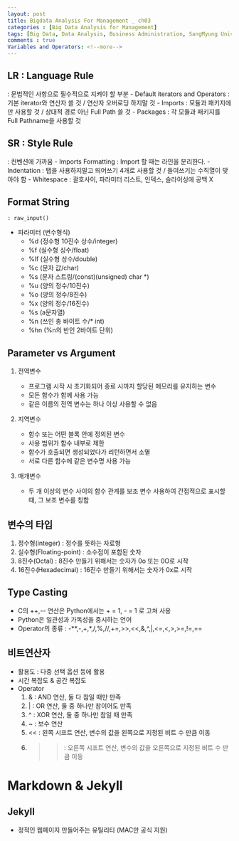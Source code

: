 ```yaml
---
layout: post
title: Bigdata Analysis For Management _ ch03
categories : [Big Data Analysis for Management]
tags: [Big Data, Data Analysis, Business Administration, SangMyung University, Republic of Korea]
comments : true
Variables and Operators: <!--more-->
---
```

## LR : Language Rule
 : 문법적인 사항으로 필수적으로 지켜야 할 부분
	- Default iterators and Operators : 기본 iterator와 연산자 쓸 것 / 연산자 오버로딩 하지말 것
	- Imports : 모듈과 패키지에만 사용할 것 / 상대적 경로 아닌 Full Path 쓸 것
	- Packages : 각 모듈과 패키지를 Full Pathname을 사용할 것

## SR : Style Rule
 : 컨벤션에 가까움
	- Imports Formatting : Import 할 때는 라인을 분리한다.
	- Indentation : 탭을 사용하지말고 띄어쓰기 4개로 사용할 것 / 들여쓰기는 수직열이 맞아야 함
	- Whitespace : 괄호사이, 파라미터 리스트, 인덱스, 슬라이싱에 공백 X

## Format String
	: raw_input()

- 파라미터 (변수형식)
	- %d (정수형 10진수 상수/integer)
	- %f (실수형 싱수/float)
	- %lf (실수형 상수/double)
	- %c (문자 값/char)
	- %s (문자 스트링/(const)(unsigned) char *)
	- %u (양의 정수/10진수)
	- %o (양의 정수/8진수)
	- %x (양의 정수/16진수)
	- %s (a문자열)
	- %n (쓰인 총 바이트 수/* int)
	- %hn (%n의 반인 2바이트 단위)

## Parameter vs Argument
1. 전역변수
	- 프로그램 시작 시 초기화되어 종료 시까지 할당된 메모리를 유지하는 변수
    - 모든 함수가 함께 사용 가능
    - 같은 이름의 전역 변수는 하나 이상 사용할 수 없음

2. 지역변수
	- 함수 또는 어떤 블록 안에 정의된 변수
	- 사용 범위가 함수 내부로 제한
	- 함수가 호출되면 생성되었다가 리턴하면서 소멸
	- 서로 다른 함수에 같은 변수명 사용 가능

3. 매개변수
	- 두 개 이상의 변수 사이의 함수 관계를 보조 변수 사용하여 간접적으로 표시할 때, 그 보조 변수를 칭함


## 변수의 타입
1. 정수형(integer) : 정수를 뜻하는 자료형
2. 실수형(Floating-point) : 소수점이 포함된 숫자
3. 8진수(Octal) : 8진수 만들기 위해서는 숫자가 0o 또는 0O로 시작
4. 16진수(Hexadecimal) : 16진수 만들기 위해서는 숫자가 0x로 시작


## Type Casting
- C의 ++,-- 연산은 Python에서는 + = 1, - = 1 로 고쳐 사용
- Python은 일관성과 가독성을 중시하는 언어
- Operator의 종류
	: -**,-,+,*,/,%,//,+=,>>,<<,&,^,|,<=,<,>,>=,!=,==
    
    
## 비트연산자
- 활용도 : 다중 선택 옵션 등에 활용
- 시간 복잡도 & 공간 복잡도
- Operator
	1. & : AND 연산, 둘 다 참일 때만 만족
	2. | : OR 연산, 둘 중 하나만 참이어도 만족
	3. ^ : XOR 연산, 둘 중 하나만 참일 때 만족
	4. ~ : 보수 연산
	5. << : 왼쪽 시프트 연산, 변수의 값을 왼쪽으로 지정된 비트 수 만큼 이동
	6. >> : 오른쪽 시프트 연산, 변수의 값을 오른쪽으로 지정된 비트 수 만큼 이동



# Markdown & Jekyll

## Jekyll
- 정적인 웹페이지 만들어주는 유틸리티 (MAC만 공식 지원)
